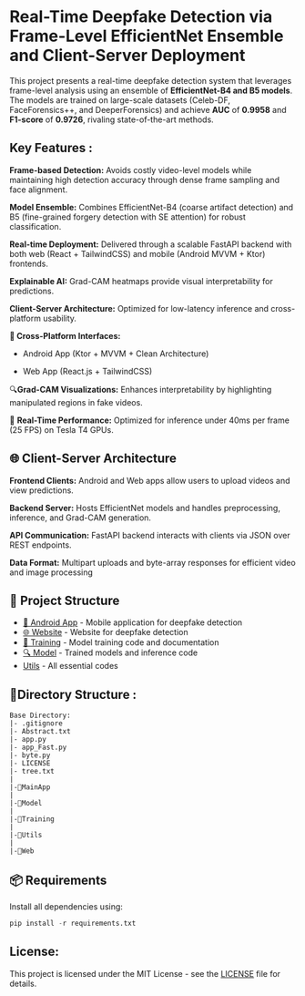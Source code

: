 # Real-Time Deepfake Detection via Frame-Level EfficientNet  Ensemble and Client-Server Deployment

This project presents a real-time deepfake detection system that leverages frame-level analysis using an ensemble of **EfficientNet-B4 and B5 models**. The models are trained on large-scale datasets (Celeb-DF, FaceForensics++, and DeeperForensics) and achieve **AUC** of **0.9958** and **F1-score** of **0.9726**, rivaling state-of-the-art methods.


## Key Features :
**Frame-based Detection:** Avoids costly video-level models while maintaining high detection accuracy through dense frame sampling and face alignment.

**Model Ensemble:** Combines EfficientNet-B4 (coarse artifact detection) and B5 (fine-grained forgery detection with SE attention) for robust classification.

**Real-time Deployment:** Delivered through a scalable FastAPI backend with both web (React + TailwindCSS) and mobile (Android MVVM + Ktor) frontends.

**Explainable AI:** Grad-CAM heatmaps provide visual interpretability for predictions.

**Client-Server Architecture:** Optimized for low-latency inference and cross-platform usability.

**📱 Cross-Platform Interfaces:**

- Android App (Ktor + MVVM + Clean Architecture)

- Web App (React.js + TailwindCSS)

🔍**Grad-CAM Visualizations:** Enhances interpretability by highlighting manipulated regions in fake videos.

🚀 **Real-Time Performance:** Optimized for inference under 40ms per frame (25 FPS) on Tesla T4 GPUs.



## 🌐 Client-Server Architecture

**Frontend Clients:** Android and Web apps allow users to upload videos and view predictions.

**Backend Server:** Hosts EfficientNet models and handles preprocessing, inference, and Grad-CAM generation.

**API Communication:** FastAPI backend interacts with clients via JSON over REST endpoints.

**Data Format:** Multipart uploads and byte-array responses for efficient video and image processing

## 🚀 Project Structure

- [📱 Android App](./MainApp) - Mobile application for deepfake detection
- [🌐 Website](./Web/deepfake) - Website for deepfake detection
- [🧠 Training](./Training) - Model training code and documentation
- [🔍 Model](./Model) - Trained models and inference code
- [ Utils](./Utils) - All essential codes

## 📁Directory Structure :
```
Base Directory:
|- .gitignore
|- Abstract.txt
|- app.py
|- app_Fast.py
|- byte.py
|- LICENSE
|- tree.txt
|
|-📁MainApp
|                           
|-📁Model
|           
|-📁Training
|      
|-📁Utils
|            
|-📁Web
```
## 📦 Requirements
Install all dependencies using:
``` python
pip install -r requirements.txt
```

## License:
This project is licensed under the MIT License - see the [LICENSE](LICENSE) file for details.
